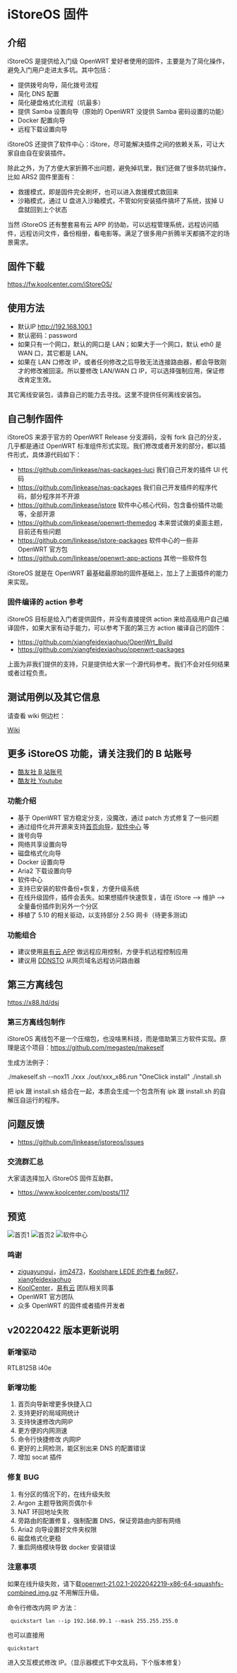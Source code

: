 # iStoreOS 固件

## 介绍

iStoreOS 是提供给入门级 OpenWRT 爱好者使用的固件，主要是为了简化操作，避免入门用户走进太多坑。其中包括：

* 提供拨号向导，简化拨号流程
* 简化 DNS 配置
* 简化硬盘格式化流程（坑最多）
* 提供 Samba 设置向导（原始的 OpenWRT 没提供 Samba 密码设置的功能）
* Docker 配置向导
* 远程下载设置向导

iStoreOS 还提供了软件中心：iStore，尽可能解决插件之间的依赖关系，可让大家自由自在安装插件。

除此之外，为了方便大家折腾不出问题，避免掉坑里，我们还做了很多防坑操作，比如 ARS2 固件里面有：

* 救援模式，即是固件完全刷坏，也可以进入救援模式救回来
* 沙箱模式，通过 U 盘进入沙箱模式，不管如何安装插件搞坏了系统，拔掉 U 盘就回到上个状态

当然 iStoreOS 还有整套易有云 APP 的协助，可以远程管理系统，远程访问插件，远程访问文件，备份相册，看电影等。满足了很多用户折腾半天都搞不定的场景需求。

## 固件下载

https://fw.koolcenter.com/iStoreOS/

## 使用方法

* 默认IP http://192.168.100.1
* 默认密码：password
* 如果只有一个网口，默认的网口是 LAN；如果大于一个网口，默认 eth0 是 WAN 口，其它都是 LAN。
* 如果在 LAN 口修改 IP，或者任何修改之后导致无法连接路由器，都会导致刚才的修改被回滚。所以要修改 LAN/WAN 口 IP，可以选择强制应用，保证修改肯定生效。

其它离线安装包，请靠自己的能力去寻找。这里不提供任何离线安装包。

## 自己制作固件

iStoreOS 来源于官方的 OpenWRT Release 分支源码，没有 fork 自己的分支，几乎都是通过 OpenWRT 标准组件形式实现。我们修改或者开发的部分，都以插件形式，具体源代码如下：

* https://github.com/linkease/nas-packages-luci 我们自己开发的插件 UI 代码
* https://github.com/linkease/nas-packages 我们自己开发插件的程序代码，部分程序并不开源
* https://github.com/linkease/istore 软件中心核心代码，包含备份插件功能等，全部开源
* https://github.com/linkease/openwrt-themedog 本来尝试做的桌面主题，目前还有些问题
* https://github.com/linkease/istore-packages 软件中心的一些非 OpenWRT 官方包
* https://github.com/linkease/openwrt-app-actions 其他一些软件包

iStoreOS 就是在 OpenWRT 最基础最原始的固件基础上，加上了上面插件的能力来实现。

### 固件编译的 action 参考

iStoreOS 目标是给入门者提供固件，并没有直接提供 action 来给高级用户自己编译固件，如果大家有动手能力，可以参考下面的第三方 action 编译自己的固件：

* https://github.com/xiangfeidexiaohuo/OpenWrt_Build
* https://github.com/xiangfeidexiaohuo/openwrt-packages

上面为非我们提供的支持，只是提供给大家一个源代码参考。我们不会对任何结果或者过程负责。

## 测试用例以及其它信息

请查看 wiki 侧边栏：

[Wiki](https://github.com/linkease/istoreos/wiki)

## 更多 iStoreOS 功能，请关注我们的 B 站账号

* [酷友社 B 站账号](https://space.bilibili.com/1492058311?spm_id_from=333.788.0.0)
* [酷友社 Youtube](https://www.youtube.com/channel/UCvENMyIFurJi_SrnbnbyiZw)


### 功能介绍

* 基于 OpenWRT 官方稳定分支，没魔改，通过 patch 方式修复了一些问题
* 通过组件化并开源来支持[首页向导](https://github.com/linkease/nas-packages-luci/tree/main/luci/luci-app-quickstart)，[软件中心](https://github.com/linkease/istore) 等
* 拨号向导
* 网络共享设置向导
* 磁盘格式化向导
* Docker 设置向导
* Aria2 下载设置向导
* 软件中心
* 支持已安装的软件备份+恢复，方便升级系统
* 在线升级固件，插件会丢失。如果想插件快速恢复，请在 iStore --> 维护 --> 全量备份插件到另外一个分区
* 移植了 5.10 的相关驱动，以支持部分 2.5G 网卡（待更多测试)

### 功能组合

* 建议使用[易有云 APP](https://doc.linkease.com) 做远程应用控制，方便手机远程控制应用
* 建议用 [DDNSTO](https://www.ddnsto.com) 从网页域名远程访问路由器

## 第三方离线包

https://x88.ltd/dsj

### 第三方离线包制作

iStoreOS 离线包不是一个压缩包，也没啥黑科技，而是借助第三方软件实现。原理是这个项目：https://github.com/megastep/makeself

生成方法例子：

./makeself.sh --nox11 ./xxx ./out/xxx_x86.run "OneClick install" ./install.sh

把 ipk 跟 install.sh 结合在一起，本质会生成一个包含所有 ipk 跟 install.sh 的自解压自运行的程序。

## 问题反馈

* https://github.com/linkease/istoreos/issues

### 交流群汇总

大家请选择加入 iStoreOS 固件互助群。

* https://www.koolcenter.com/posts/117

## 预览

![首页1](https://www.koolcenter.com/assets/image/20220417/1515363189364101120.jpeg)
![首页2](https://www.koolcenter.com/assets/image/20220417/1515363238219354112.jpeg)
![软件中心](https://www.koolcenter.com/assets/image/20220417/1515363341009162240.jpeg)

### 鸣谢

* [ziguayungui](https://github.com/ziguayungui)，[jjm2473](https://github.com/jjm2473)，[Koolshare LEDE 的作者 fw867](https://github.com/fw867)，[xiangfeidexiaohuo](https://github.com/xiangfeidexiaohuo)
* [KoolCenter](https://www.koolcenter.com)，[易有云](https://www.linkease.com) 团队相关同事
* OpenWRT 官方团队
* 众多 OpenWRT 的固件或者插件开发者

## v20220422 版本更新说明

### 新增驱动

RTL8125B i40e

### 新增功能

1. 首页向导新增更多快捷入口
2. 支持更好的局域网统计
3. 支持快速修改内网IP
4. 更方便的内网测速
5. 命令行快捷修改 内网IP
6. 更好的上网检测，能区别出来 DNS 的配置错误
7. 增加 socat 插件

### 修复 BUG 

1. 有分区的情况下的，在线升级失败
2. Argon 主题导致网页偶尔卡
3. NAT 环回地址失败
4. 旁路由的配置修复，强制配置 DNS，保证旁路由内部有网络
5. Aria2 向导设置好文件夹权限
6. 磁盘格式化更稳
7. 重启网络模块导致 docker 安装错误

### 注意事项

如果在线升级失败，请下载[openwrt-21.02.1-2022042219-x86-64-squashfs-combined.img.gz](https://fw.koolcenter.com/iStoreOS/x86_64/openwrt-21.02.1-2022042219-x86-64-squashfs-combined.img.gz) 不用解压升级。

命令行修改内网 IP 方法：

```
 quickstart lan --ip 192.168.99.1 --mask 255.255.255.0
```

也可以直接用

```
quickstart
```

进入交互模式修改 IP。（显示器模式下中文乱码，下个版本修复）
